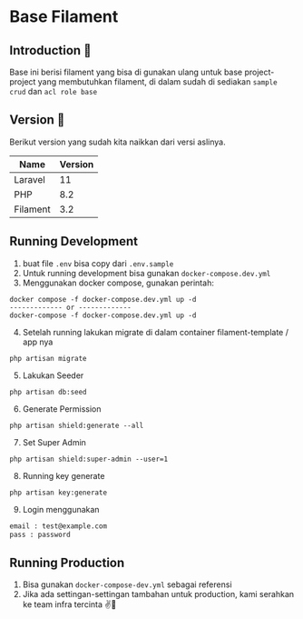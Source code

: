 # Base Filament
## Introduction 👋
Base ini berisi filament yang bisa di gunakan ulang untuk base project-project yang membutuhkan filament,
di dalam sudah di sediakan `sample crud` dan `acl role base`

## Version 🔗
Berikut version yang sudah kita naikkan dari versi aslinya.

| Name     | Version  |
|----------|----------|
| Laravel  | 11       |
| PHP      | 8.2      |
| Filament | 3.2      |

## Running Development
1. buat file `.env` bisa copy dari `.env.sample`
2. Untuk running development bisa gunakan `docker-compose.dev.yml`
3. Menggunakan docker compose, gunakan perintah:
```
docker compose -f docker-compose.dev.yml up -d
------------- or -------------
docker-compose -f docker-compose.dev.yml up -d
```
4. Setelah running lakukan migrate di dalam container filament-template / app nya
```
php artisan migrate
```
5. Lakukan Seeder
```
php artisan db:seed
```
6. Generate Permission
```
php artisan shield:generate --all
```
7. Set Super Admin
```
php artisan shield:super-admin --user=1
```
8. Running key generate
```
php artisan key:generate
```
9. Login menggunakan 
```bash
email : test@example.com
pass : password
```

## Running Production
1. Bisa gunakan `docker-compose-dev.yml` sebagai referensi
2. Jika ada settingan-settingan tambahan untuk production, kami serahkan ke team infra tercinta ✌️🙏

